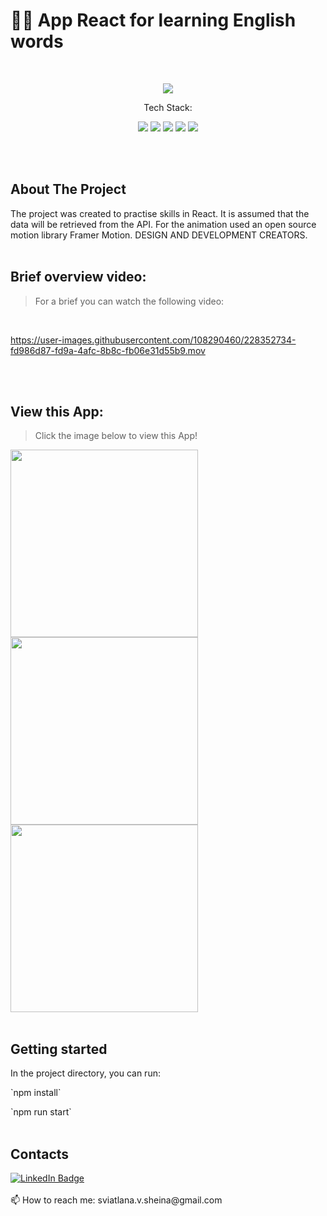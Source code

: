 # 🗽📖 App React for learning English words 

<br>

<p align="center">
     <img src="https://img.shields.io/github/stars/sssheina/Week_26_Project_Eng_2">
    
</p>

<p align="center">Tech Stack:</p>
<p align="center">
    <img src="https://img.shields.io/badge/html5-%23E34F26.svg?style=for-the-badge&logo=html5&logoColor=white"> 
    <img src="https://img.shields.io/badge/css3-%231572B6.svg?style=for-the-badge&logo=css3&logoColor=white">
    <img src="https://img.shields.io/badge/javascript-%23323330.svg?style=for-the-badge&logo=javascript&logoColor=%23F7DF1E">
    <img src="https://img.shields.io/badge/react-292b2d?style=for-the-badge&logo=react&logoColor=77d0f2">
     <img src="https://img.shields.io/badge/Framer-292b2d?style=for-the-badge&logo=Framer&logoColor=white">
    
    
</p>
<br>
<br>

## About The Project

The project was created to practise skills in React. It is assumed that the data will be retrieved from the API. For the animation used an open source motion library Framer Motion.
DESIGN AND DEVELOPMENT CREATORS.
<br>
<br>

## Brief overview video:
>For a brief you can watch the following video:
<br>


https://user-images.githubusercontent.com/108290460/228352734-fd986d87-fd9a-4afc-8b8c-fb06e31d55b9.mov


<br>
<br>

## View this App:
>Click the image below to view this App!


[<img width="300" src="https://user-images.githubusercontent.com/108290460/228350231-f85ac0f1-e50b-4dbb-bdec-4217fde10b3c.png"/>](https://sssheina.github.io/Week_26_Project_Eng_2/)
[<img width="300" src="https://user-images.githubusercontent.com/108290460/228350241-2666c38a-9f90-48db-af6b-cad79d4b59b5.png"/>](https://sssheina.github.io/Week_26_Project_Eng_2/)
[<img width="300" src="https://user-images.githubusercontent.com/108290460/228353113-eb4e92b1-3061-4b6d-828a-358f8f11354c.png"/>](https://sssheina.github.io/Week_26_Project_Eng_2/)
<br>
<br>

## Getting started

In the project directory, you can run:
<p> `npm install`
<p> `npm run start`
  
<br>
<br>


## Contacts

<a href="https://www.linkedin.com/in/veta-sheina-521666249" target="_blank">
    <img src="https://img.shields.io/badge/LinkedIn-blue?style=for-the-badge&logo=linkedin&logoColor=white" alt="LinkedIn Badge"/>
  </a>
<br>
<br>
📫 How to reach me: sviatlana.v.sheina@gmail.com
<br><br>
